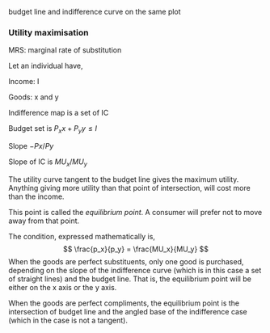 budget line and indifference curve on the same plot

### Utility maximisation

MRS: marginal rate of substitution

Let an individual have,

Income: I

Goods: x and y

Indifference map is a set of IC

Budget set is $P_xx + P_yy \leq I$

Slope $-Px/Py$

Slope of IC is $MU_x/MU_y$

The utility curve tangent to the budget line gives the maximum utility. Anything giving more utility than that point of intersection, will cost more than the income. 

This point is called the _equilibrium point_. A consumer will prefer not to move away from that point. 

The condition, expressed mathematically is,
$$
\frac{p_x}{p_y} = \frac{MU_x}{MU_y}
$$
When the goods are perfect substituents, only one good is purchased, depending on the slope of the indifference curve (which is in this case a set of straight lines) and the budget line. That is, the equilibrium point will be either on the x axis or the y axis. 

When the goods are perfect compliments, the equilibrium point is the intersection of budget line and the angled base of the indifference case (which in the case is not a tangent). 

